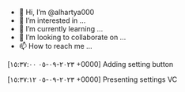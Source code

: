 - 👋 Hi, I’m @alhartya000
- 👀 I’m interested in ...
- 🌱 I’m currently learning ...
- 💞️ I’m looking to collaborate on ...
- 📫 How to reach me ...

<!---
alhartya000/alhartya000 is a ✨ special ✨ repository because its `README.md` (this file) appears on your GitHub profile.
You can click the Preview link to take a look at your changes.
--->[٢٠٢٣-٠٩-٠٥ ١٥:٣٧:٠٠ +0000] Adding setting button
[٢٠٢٣-٠٩-٠٥ ١٥:٣٧:١٢ +0000] Presenting settings VC

